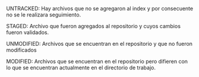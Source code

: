 UNTRACKED:
Hay archivos que no se agregaron al index y por consecuente no se le realizara seguimiento.

STAGED:
Archivo que fueron agregados al repositorio y cuyos cambios fueron validados.

UNMODIFIED:
Archivos que se encuentran en el repositorio y que no fueron modificados 

MODIFIED:
Archivos que se encuentran en el repositorio pero difieren con lo que se encuentran actualmente en el directorio de trabajo.


